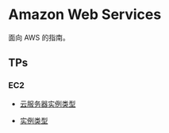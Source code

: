 # Amazon Web Services

面向 AWS 的指南。

## TPs

### EC2

+ [云服务器实例类型](https://aws.amazon.com/cn/ec2/instance-types/)

+ [实例类型](https://docs.aws.amazon.com/zh_cn/AWSEC2/latest/UserGuide/instance-types.html)
